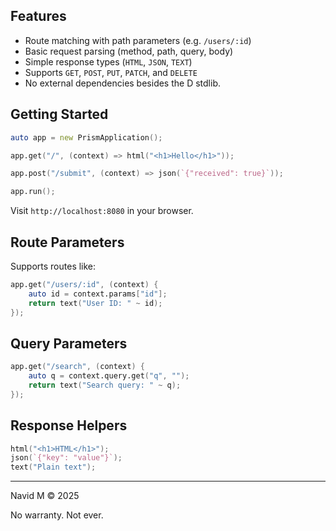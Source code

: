 ## Features

-  Route matching with path parameters (e.g. `/users/:id`)
-  Basic request parsing (method, path, query, body)
-  Simple response types (`HTML`, `JSON`, `TEXT`)
-  Supports `GET`, `POST`, `PUT`, `PATCH`, and `DELETE`
-  No external dependencies besides the D stdlib.

## Getting Started

```d
auto app = new PrismApplication();

app.get("/", (context) => html("<h1>Hello</h1>"));

app.post("/submit", (context) => json(`{"received": true}`));

app.run();
```

Visit `http://localhost:8080` in your browser.

## Route Parameters

Supports routes like:

```d
app.get("/users/:id", (context) {
    auto id = context.params["id"];
    return text("User ID: " ~ id);
});
```

## Query Parameters

```d
app.get("/search", (context) {
    auto q = context.query.get("q", "");
    return text("Search query: " ~ q);
});
```

## Response Helpers

```d
html("<h1>HTML</h1>");
json(`{"key": "value"}`);
text("Plain text");
```

---

Navid M © 2025

No warranty. Not ever.
